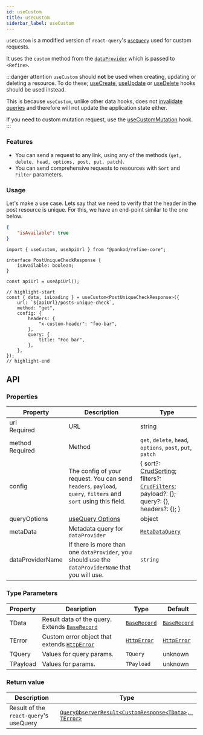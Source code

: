 ```yaml
---
id: useCustom
title: useCustom
siderbar_label: useCustom
---
```


`useCustom` is a modified version of `react-query`'s [`useQuery`](https://react-query.tanstack.com/reference/useQuery) used for custom requests.

It uses the `custom` method from the [`dataProvider`](/api-reference/core/providers/data-provider.md) which is passed to `<Refine>`.

:::danger attention
`useCustom` should **not** be used when creating, updating or deleting a resource. To do these; [useCreate](/api-reference/core/hooks/data/useCreate.md), [useUpdate](useUpdate.md) or [useDelete](useDelete.md) hooks should be used instead.

This is because `useCustom`, unlike other data hooks, does not [invalidate queries](https://react-query.tanstack.com/guides/query-invalidation) and therefore will not update the application state either.

If you need to custom mutation request, use the [useCustomMutation](/api-reference/core/hooks/data/useCustomMutation.md) hook.
:::

### Features

-   You can send a request to any link, using any of the methods (`get, delete, head, options, post, put, patch`).
-   You can send comprehensive requests to resources with `Sort` and `Filter` parameters.

### Usage

Let's make a use case. Lets say that we need to verify that the header in the post resource is unique. For this, we have an end-point similar to the one below.

```json title="https://api.fake-rest.refine.dev/posts/unique-check?title=Foo bar"
{
    "isAvailable": true
}
```

```tsx
import { useCustom, useApiUrl } from "@pankod/refine-core";

interface PostUniqueCheckResponse {
    isAvailable: boolean;
}

const apiUrl = useApiUrl();

// highlight-start
const { data, isLoading } = useCustom<PostUniqueCheckResponse>({
    url: `${apiUrl}/posts-unique-check`,
    method: "get",
    config: {
        headers: {
            "x-custom-header": "foo-bar",
        },
        query: {
            title: "Foo bar",
        },
    },
});
// highlight-end
```

## API

### Properties

| Property                                        | Description                                                                                                    | Type                                                                                                                                                           |
| ----------------------------------------------- | -------------------------------------------------------------------------------------------------------------- | -------------------------------------------------------------------------------------------------------------------------------------------------------------- |
| url <div className="required">Required</div>    | URL                                                                                                            | string                                                                                                                                                         |
| method <div className="required">Required</div> | Method                                                                                                         | `get`, `delete`, `head`, `options`, `post`, `put`, `patch`                                                                                                     |
| config                                          | The config of your request. You can send `headers`, `payload`, `query`, `filters` and `sort` using this field. | { sort?: [CrudSorting](/api-reference/core/interfaces.md#crudsorting); filters?: [`CrudFilters`](/api-reference/core/interfaces.md#crudfilters); payload?: {}; query?: {}, headers?: {}; } |
| queryOptions                                    | [useQuery Options](https://react-query.tanstack.com/reference/useQuery)                                        | object                                                                                                                                                         |
| metaData                                        | Metadata query for `dataProvider`                                                                              | [`MetaDataQuery`](/api-reference/core/interfaces.md#metadataquery)                                                                                                           | {}        |
| dataProviderName                                | If there is more than one `dataProvider`, you should use the `dataProviderName` that you will use.             | `string`                                                                                                                                                       | `default` |

### Type Parameters

| Property | Desription                                                                       | Type                                           | Default                                        |
| -------- | -------------------------------------------------------------------------------- | ---------------------------------------------- | ---------------------------------------------- |
| TData    | Result data of the query. Extends [`BaseRecord`](/api-reference/core/interfaces.md#baserecord) | [`BaseRecord`](/api-reference/core/interfaces.md#baserecord) | [`BaseRecord`](/api-reference/core/interfaces.md#baserecord) |
| TError   | Custom error object that extends [`HttpError`](/api-reference/core/interfaces.md#httperror)    | [`HttpError`](/api-reference/core/interfaces.md#httperror)   | [`HttpError`](/api-reference/core/interfaces.md#httperror)   |
| TQuery   | Values for query params.                                                         | `TQuery`                                       | unknown                                        |
| TPayload | Values for params.                                                               | `TPayload`                                     | unknown                                        |

### Return value

| Description                            | Type                                                                                                        |
| -------------------------------------- | ----------------------------------------------------------------------------------------------------------- |
| Result of the `react-query`'s useQuery | [`QueryObserverResult<CustomResponse<TData>, TError>`](https://react-query.tanstack.com/reference/useQuery) |
